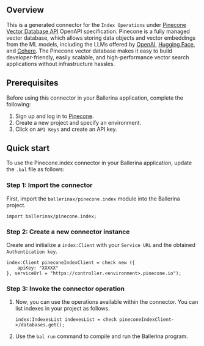 ## Overview
This is a generated connector for the `Index Operations` under [Pinecone Vector Database API](https://docs.pinecone.io/reference) OpenAPI specification. Pinecone is a fully managed vector database, which allows storing data objects and vector embeddings from the ML models, including the LLMs offered by [OpenAI](https://openai.com/), [Hugging Face](https://huggingface.co/), and [Cohere](https://cohere.ai/). The Pinecone vector database makes it easy to build developer-friendly, easily scalable, and high-performance vector search applications without infrastructure hassles.

## Prerequisites
Before using this connector in your Ballerina application, complete the following:

1. Sign up and log in to [Pinecone](https://www.pinecone.io/).
2. Create a new project and specify an environment.
3. Click on `API Keys` and create an API key.

## Quick start
To use the Pinecone.index connector in your Ballerina application, update the `.bal` file as follows:

### Step 1: Import the connector
First, import the `ballerinax/pinecone.index` module into the Ballerina project.
```ballerina
import ballerinax/pinecone.index;
```

### Step 2: Create a new connector instance
Create and initialize a `index:Client` with your `Service URL` and the obtained `Authentication key`.
```ballerina
index:Client pineconeIndexClient = check new ({
    apiKey: "XXXXX"
}, serviceUrl = "https://controller.<environment>.pinecone.io");
```

### Step 3: Invoke the connector operation
1. Now, you can use the operations available within the connector. You can list indexes in your project as follows.
    ```ballerina
    index:IndexesList indexesList = check pineconeIndexClient->/databases.get();
    ```
2. Use the `bal run` command to compile and run the Ballerina program.
